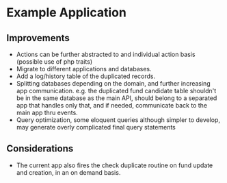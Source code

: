 # Example Application




## Improvements
- Actions can be further abstracted to and individual action basis (possible use of php traits) 
- Migrate to different applications and databases.
- Add a log/history table of the duplicated records.
- Splitting databases depending on the domain, and further increasing app communication. e.g. the duplicated fund candidate table shouldn't be in the same database as the main API, should belong to a separated app that handles only that, and if needed, communicate back to the main app thru events.
- Query optimization, some eloquent queries although simpler to develop, may generate overly complicated final query statements

## Considerations
- The current app also fires the check duplicate routine on fund update and creation, in an on demand basis.

